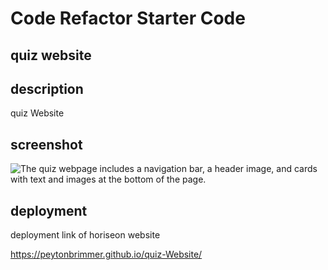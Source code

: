 # Code Refactor Starter Code
## quiz website

## description
quiz Website 
## screenshot
![The quiz webpage includes a navigation bar, a header image, and cards with text and images at the bottom of the page.](./assets/images/01-html-css-git-homework-demo.png)

## deployment 
deployment link of horiseon website

https://peytonbrimmer.github.io/quiz-Website/